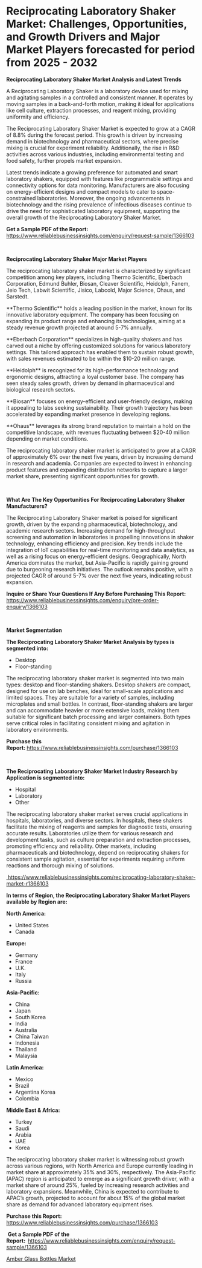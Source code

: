 <p><h1>Reciprocating Laboratory Shaker Market: Challenges, Opportunities, and Growth Drivers and Major Market Players forecasted for period from 2025 - 2032</h1></p><p><strong>Reciprocating Laboratory Shaker Market Analysis and Latest Trends</strong></p>
<p><p>A Reciprocating Laboratory Shaker is a laboratory device used for mixing and agitating samples in a controlled and consistent manner. It operates by moving samples in a back-and-forth motion, making it ideal for applications like cell culture, extraction processes, and reagent mixing, providing uniformity and efficiency.</p><p>The Reciprocating Laboratory Shaker Market is expected to grow at a CAGR of 8.8% during the forecast period. This growth is driven by increasing demand in biotechnology and pharmaceutical sectors, where precise mixing is crucial for experiment reliability. Additionally, the rise in R&D activities across various industries, including environmental testing and food safety, further propels market expansion. </p><p>Latest trends indicate a growing preference for automated and smart laboratory shakers, equipped with features like programmable settings and connectivity options for data monitoring. Manufacturers are also focusing on energy-efficient designs and compact models to cater to space-constrained laboratories. Moreover, the ongoing advancements in biotechnology and the rising prevalence of infectious diseases continue to drive the need for sophisticated laboratory equipment, supporting the overall growth of the Reciprocating Laboratory Shaker Market.</p></p>
<p><strong>Get a Sample PDF of the Report:&nbsp;</strong> <a href="https://www.reliablebusinessinsights.com/enquiry/request-sample/1366103?utm_campaign=3027&utm_medium=2&utm_source=Github&utm_content=ia&utm_term=22032025&utm_id=reciprocating-laboratory-shaker">https://www.reliablebusinessinsights.com/enquiry/request-sample/1366103</a></p>
<p>&nbsp;</p>
<p><strong>Reciprocating Laboratory Shaker Major Market Players</strong></p>
<p><p>The reciprocating laboratory shaker market is characterized by significant competition among key players, including Thermo Scientific, Eberbach Corporation, Edmund Buhler, Biosan, Cleaver Scientific, Heidolph, Fanem, Jeio Tech, Labwit Scientific, Jisico, Labcold, Major Science, Ohaus, and Sarstedt.</p><p>**Thermo Scientific** holds a leading position in the market, known for its innovative laboratory equipment. The company has been focusing on expanding its product range and enhancing its technologies, aiming at a steady revenue growth projected at around 5-7% annually. </p><p>**Eberbach Corporation** specializes in high-quality shakers and has carved out a niche by offering customized solutions for various laboratory settings. This tailored approach has enabled them to sustain robust growth, with sales revenues estimated to be within the $10-20 million range.</p><p>**Heidolph** is recognized for its high-performance technology and ergonomic designs, attracting a loyal customer base. The company has seen steady sales growth, driven by demand in pharmaceutical and biological research sectors.</p><p>**Biosan** focuses on energy-efficient and user-friendly designs, making it appealing to labs seeking sustainability. Their growth trajectory has been accelerated by expanding market presence in developing regions. </p><p>**Ohaus** leverages its strong brand reputation to maintain a hold on the competitive landscape, with revenues fluctuating between $20-40 million depending on market conditions.</p><p>The reciprocating laboratory shaker market is anticipated to grow at a CAGR of approximately 6% over the next five years, driven by increasing demand in research and academia. Companies are expected to invest in enhancing product features and expanding distribution networks to capture a larger market share, presenting significant opportunities for growth.</p></p>
<p>&nbsp;</p>
<p><strong>What Are The Key Opportunities For Reciprocating Laboratory Shaker Manufacturers?</strong></p>
<p><p>The Reciprocating Laboratory Shaker market is poised for significant growth, driven by the expanding pharmaceutical, biotechnology, and academic research sectors. Increasing demand for high-throughput screening and automation in laboratories is propelling innovations in shaker technology, enhancing efficiency and precision. Key trends include the integration of IoT capabilities for real-time monitoring and data analytics, as well as a rising focus on energy-efficient designs. Geographically, North America dominates the market, but Asia-Pacific is rapidly gaining ground due to burgeoning research initiatives. The outlook remains positive, with a projected CAGR of around 5-7% over the next five years, indicating robust expansion.</p></p>
<p><strong>Inquire or Share Your Questions If Any Before Purchasing This Report:</strong> <a href="https://www.reliablebusinessinsights.com/enquiry/pre-order-enquiry/1366103?utm_campaign=3027&utm_medium=2&utm_source=Github&utm_content=ia&utm_term=22032025&utm_id=reciprocating-laboratory-shaker">https://www.reliablebusinessinsights.com/enquiry/pre-order-enquiry/1366103</a></p>
<p>&nbsp;</p>
<p><strong>Market Segmentation</strong></p>
<p><strong>The Reciprocating Laboratory Shaker Market Analysis by types is segmented into:</strong></p>
<p><ul><li>Desktop</li><li>Floor-standing</li></ul></p>
<p><p>The reciprocating laboratory shaker market is segmented into two main types: desktop and floor-standing shakers. Desktop shakers are compact, designed for use on lab benches, ideal for small-scale applications and limited spaces. They are suitable for a variety of samples, including microplates and small bottles. In contrast, floor-standing shakers are larger and can accommodate heavier or more extensive loads, making them suitable for significant batch processing and larger containers. Both types serve critical roles in facilitating consistent mixing and agitation in laboratory environments.</p></p>
<p><strong>Purchase this Report:&nbsp;</strong><a href="https://www.reliablebusinessinsights.com/purchase/1366103?utm_campaign=3027&utm_medium=2&utm_source=Github&utm_content=ia&utm_term=22032025&utm_id=reciprocating-laboratory-shaker">https://www.reliablebusinessinsights.com/purchase/1366103</a></p>
<p>&nbsp;</p>
<p><strong>The Reciprocating Laboratory Shaker Market Industry Research by Application is segmented into:</strong></p>
<p><ul><li>Hospital</li><li>Laboratory</li><li>Other</li></ul></p>
<p><p>The reciprocating laboratory shaker market serves crucial applications in hospitals, laboratories, and diverse sectors. In hospitals, these shakers facilitate the mixing of reagents and samples for diagnostic tests, ensuring accurate results. Laboratories utilize them for various research and development tasks, such as culture preparation and extraction processes, promoting efficiency and reliability. Other markets, including pharmaceuticals and biotechnology, depend on reciprocating shakers for consistent sample agitation, essential for experiments requiring uniform reactions and thorough mixing of solutions.</p></p>
<p><a href="https://www.reliablebusinessinsights.com/reciprocating-laboratory-shaker-market-r1366103?utm_campaign=3027&utm_medium=2&utm_source=Github&utm_content=ia&utm_term=22032025&utm_id=reciprocating-laboratory-shaker">&nbsp;https://www.reliablebusinessinsights.com/reciprocating-laboratory-shaker-market-r1366103</a></p>
<p><strong>In terms of Region, the Reciprocating Laboratory Shaker Market Players available by Region are:</strong></p>
<p>
    <p> <strong> North America: </strong>
        <ul>
            <li>United States</li>
            <li>Canada</li>
        </ul>
        </p> 
    <p> <strong> Europe: </strong>
        <ul>
            <li>Germany</li>
            <li>France</li>
            <li>U.K.</li>
            <li>Italy</li>
            <li>Russia</li>
        </ul>
        </p> 
    <p> <strong> Asia-Pacific: </strong>
        <ul>
            <li>China</li>
            <li>Japan</li>
            <li>South Korea</li>
            <li>India</li>
            <li>Australia</li>
            <li>China Taiwan</li>
            <li>Indonesia</li>
            <li>Thailand</li>
            <li>Malaysia</li>
        </ul>
        </p> 
    <p> <strong> Latin America: </strong>
        <ul>
            <li>Mexico</li>
            <li>Brazil</li>
            <li>Argentina Korea</li>
            <li>Colombia</li>
        </ul>
        </p> 
    <p> <strong> Middle East & Africa: </strong>
        <ul>
            <li>Turkey</li>
            <li>Saudi</li>
            <li>Arabia</li>
            <li>UAE</li>
            <li>Korea</li>
        </ul>
    </p>
    </p>
<p><p>The reciprocating laboratory shaker market is witnessing robust growth across various regions, with North America and Europe currently leading in market share at approximately 35% and 30%, respectively. The Asia-Pacific (APAC) region is anticipated to emerge as a significant growth driver, with a market share of around 25%, fueled by increasing research activities and laboratory expansions. Meanwhile, China is expected to contribute to APAC’s growth, projected to account for about 15% of the global market share as demand for advanced laboratory equipment rises.</p></p>
<p><strong>Purchase this Report: </strong><a href="https://www.reliablebusinessinsights.com/purchase/1366103?utm_campaign=3027&utm_medium=2&utm_source=Github&utm_content=ia&utm_term=22032025&utm_id=reciprocating-laboratory-shaker">https://www.reliablebusinessinsights.com/purchase/1366103</a></p>
<p>&nbsp;<strong>Get a Sample PDF of the Report:&nbsp;&nbsp;</strong><a href="https://www.reliablebusinessinsights.com/enquiry/request-sample/1366103?utm_campaign=3027&utm_medium=2&utm_source=Github&utm_content=ia&utm_term=22032025&utm_id=reciprocating-laboratory-shaker">https://www.reliablebusinessinsights.com/enquiry/request-sample/1366103</a></p>
<p><strong></strong></p>
<p><p><a href="https://github.com/leehihkl/Market-Research-Report-List-1/blob/main/amber-glass-bottles-market.md?utm_campaign=3027&utm_medium=2&utm_source=Github&utm_content=ia&utm_term=22032025&utm_id=reciprocating-laboratory-shaker">Amber Glass Bottles Market</a></p></p>